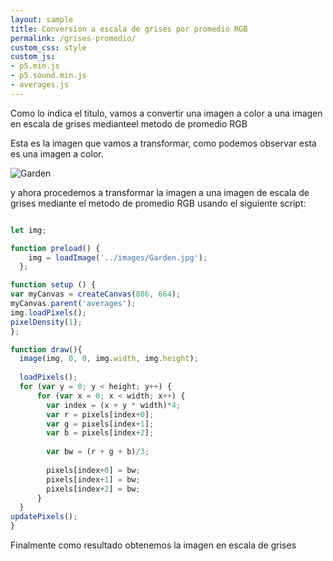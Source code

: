 ```yaml
---
layout: sample
title: Conversion a escala de grises por promedio RGB
permalink: /grises-promedio/
custom_css: style
custom_js:
- p5.min.js
- p5.sound.min.js
- averages.js
---
```

Como lo indica el titulo, vamos a convertir una imagen a color a una imagen en escala de grises medianteel metodo de promedio RGB

Esta es la imagen que vamos a transformar, como podemos observar esta es una imagen a color.

<img src="../images/Garden.jpg" alt="Garden">

y ahora procedemos a transformar la imagen a una imagen de escala de grises mediante el metodo de promedio RGB usando el siguiente script:

```js

let img;

function preload() {
    img = loadImage('../images/Garden.jpg');
  };

function setup () {
var myCanvas = createCanvas(886, 664);
myCanvas.parent('averages');
img.loadPixels();
pixelDensity(1);
};

function draw(){
  image(img, 0, 0, img.width, img.height);
  
  loadPixels();
  for (var y = 0; y < height; y++) {
      for (var x = 0; x < width; x++) {
        var index = (x + y * width)*4;
        var r = pixels[index+0];
        var g = pixels[index+1];
        var b = pixels[index+2];  
        
        var bw = (r + g + b)/3;
        
        pixels[index+0] = bw;
        pixels[index+1] = bw;
        pixels[index+2] = bw;
      }
  }
updatePixels();
}
```
Finalmente como resultado obtenemos la imagen en escala de grises
<div class="sketch-averages" id='averages'></div>